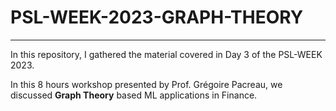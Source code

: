 # PSL-WEEK-2023-GRAPH-THEORY

----------------------------------------------

In this repository, I gathered the material covered in Day 3 of the PSL-WEEK 2023. 

In this 8 hours workshop presented by Prof. Grégoire Pacreau, we discussed **Graph Theory** based ML applications in Finance. 
